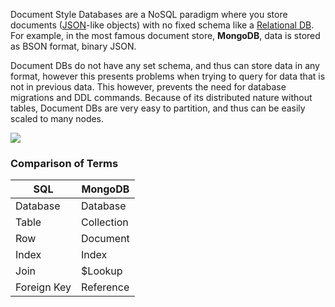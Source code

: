 

Document Style Databases are a NoSQL paradigm where you store documents ([JSON](Serialization.md)-like objects) with no fixed schema like a [Relational DB](Relational%20DB.md). For example, in the most famous document store, **MongoDB**, data is stored as BSON format, binary JSON.

Document DBs do not have any set schema, and thus can store data in any format, however this presents problems when trying to query for data that is not in previous data. This however, prevents the need for database migrations and DDL commands. Because of its distributed nature without tables, Document DBs are very easy to partition, and thus can be easily scaled to many nodes.

![](Pasted%20image%2020220415191252.png)


### Comparison of Terms

|SQL | MongoDB |
|--- | --- |
|Database | Database|
| Table | Collection|
|Row | Document|
|Index | Index|
|Join | $Lookup |
|Foreign Key | Reference|

